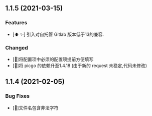 ## 1.1.5 (2021-03-15)

### Features

* [:arrow_up: :sparkles:] 引入对自托管 Gitlab 版本低于13的兼容.

### Changed

* [:art:]将配置项中必须的配置项提前方便填写
* [:art:]将 picgo 的依赖升至1.4.18 (由于新的 request 未稳定,代码未修改)


## 1.1.4 (2021-02-05)


### Bug Fixes

* [:bug:]文件名包含非法字符


